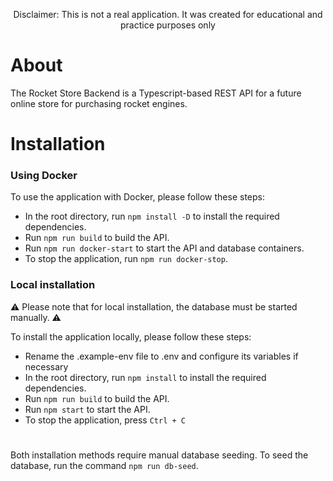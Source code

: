 <p align="middle"> Disclaimer: This is not a real application. It was created for educational and practice purposes only </p>

# About

The Rocket Store Backend is a Typescript-based REST API for a future online store for purchasing rocket engines.

# Installation

### Using Docker

To use the application with Docker, please follow these steps:

- In the root directory, run `npm install -D` to install the required dependencies.
- Run `npm run build` to build the API.
- Run `npm run docker-start` to start the API and database containers.
- To stop the application, run `npm run docker-stop`.
    
### Local installation

:warning: Please note that for local installation, the database must be started manually. :warning:

To install the application locally, please follow these steps:

- Rename the .example-env file to .env and configure its variables if necessary
- In the root directory, run `npm install` to install the required dependencies.
- Run `npm run build` to build the API.
- Run `npm start` to start the API.
- To stop the application, press `Ctrl + C`
#

Both installation methods require manual database seeding. To seed the database, run the command `npm run db-seed`.
